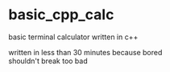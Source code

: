 # basic_cpp_calc
basic terminal calculator written in c++

written in less than 30 minutes because bored  
shouldn't break too bad
